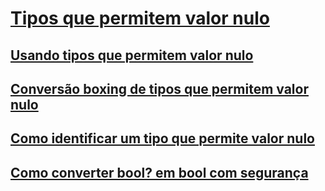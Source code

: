 # [Tipos que permitem valor nulo](index.md)
## [Usando tipos que permitem valor nulo](using-nullable-types.md)
## [Conversão boxing de tipos que permitem valor nulo](boxing-nullable-types.md)
## [Como identificar um tipo que permite valor nulo](how-to-identify-a-nullable-type.md)
## [Como converter bool? em bool com segurança](how-to-safely-cast-from-bool-to-bool.md)
